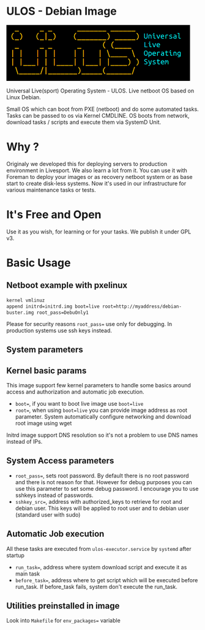 # ULOS - Debian Image

![logo](doc/ulos-logo.png)

Universal Live(sport) Operating System - ULOS. Live netboot OS based on Linux Debian.

Small OS which can boot from PXE (netboot) and do some automated tasks. Tasks can be passed to os via Kernel CMDLINE.
OS boots from network, download tasks / scripts and execute them via SystemD Unit.

# Why ?
Originaly we developed this for deploying servers to production environment in Livesport. We also learn a lot from it. 
You can use it with Foreman to deploy your images or as recovery netboot system or as base start to create disk-less systems. Now it's used in our infrastructure for various maintenance tasks or tests. 

# It's Free and Open
Use it as you wish, for learning or for your tasks. We publish it under GPL v3.

# Basic Usage

## Netboot example with pxelinux

```
kernel vmlinuz
append initrd=initrd.img boot=live root=http://myaddress/debian-buster.img root_pass=DebuOnly1 
```

Please for security reasons `root_pass=` use only for debugging. In production systems use ssh keys instead.

## System parameters


Kernel basic params
-------------------

This image support few kernel parameters to handle some basics around access and authorization
and automatic job execution.

* `boot=`, if you want to boot live image use `boot=live`
* `root=`, when using `boot=live` you can provide image address as root parameter. System automatically configure networking and download root image using wget

Initrd image support DNS resolution so it's not a problem to use DNS names instead of IPs.

System Access parameters
------------------------

* `root_pass=`, sets root password. By default there is no root password and there is not reason for that. However for debug purposes you can use this parameter to set some debug password. I encourage you to use sshkeys instead of passwords.
* `sshkey_src=`, address with authorized_keys to retrieve for root and debian user. This keys will be applied to root user and to debian user (standard user with sudo)

Automatic Job execution
-----------------------
All these tasks are executed from `ulos-executor.service` by `systemd` after startup

* `run_task=`, address where system download script and execute it as main task
* `before_task=`, address where to get script which will be executed before run_task. If before_task fails, system don't execute the run_task.

## Utilities preinstalled in image

Look into `Makefile` for `env_packages=` variable 


